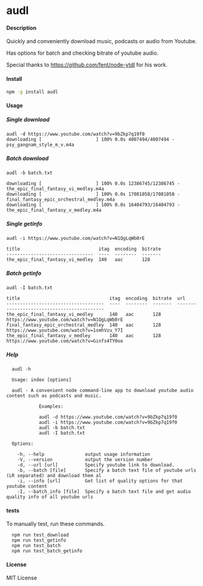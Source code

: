 audl
=========

#### Description

Quickly and conveniently download music, podcasts or audio from Youtube.

Has options for batch and checking bitrate of youtube audio.

Special thanks to https://github.com/fent/node-ytdl for his work.

#### Install

```bash
npm -g install audl
```

#### Usage

##### Single download
```
audl -d https://www.youtube.com/watch?v=9bZkp7q19f0
downloading [                    ] 100% 0.0s 4007494/4007494 - psy_gangnam_style_m_v.m4a
```
##### Batch download
```
audl -b batch.txt

downloading [                    ] 100% 0.0s 12386745/12386745 - the_epic_final_fantasy_vi_medley.m4a
downloading [                    ] 100% 0.0s 17081058/17081058 - final_fantasy_epic_orchestral_medley.m4a
downloading [                    ] 100% 0.0s 16404793/16404793 - the_epic_final_fantasy_v_medley.m4a
```
##### Single getinfo
```
audl -i https://www.youtube.com/watch?v=N1QgLqWb0rE

title                             itag  encoding  bitrate
--------------------------------  ----  --------  -------
the_epic_final_fantasy_vi_medley  140   aac       128
```
##### Batch getinfo
```
audl -I batch.txt

title                                 itag  encoding  bitrate  url
------------------------------------  ----  --------  -------  -------------------------------------------
the_epic_final_fantasy_vi_medley      140   aac       128      https://www.youtube.com/watch?v=N1QgLqWb0rE
final_fantasy_epic_orchestral_medley  140   aac       128      https://www.youtube.com/watch?v=1smhVzu_Y7I
the_epic_final_fantasy_v_medley       140   aac       128      https://www.youtube.com/watch?v=Ginfs4TY0oo
```
##### Help
```
  audl -h

  Usage: index [options]

  audl - A convenient node command-line app to download youtube audio content such as podcasts and music.

            Examples:

            audl -d https://www.youtube.com/watch?v=9bZkp7q19f0
            audl -i https://www.youtube.com/watch?v=9bZkp7q19f0
            audl -b batch.txt
            audl -I batch.txt

  Options:

    -h, --help               output usage information
    -V, --version            output the version number
    -d, --url [url]          Specify youtube link to download.
    -b, --batch [file]       Specify a batch text file of youtube urls (LR separated) and download them al
    -i, --info [url]         Get list of quality options for that youtube content
    -I, --batch_info [file]  Specify a batch text file and get audio quality info of all youtube urls
```

#### tests

To manually test, run these commands.

```
  npm run test_download
  npm run test_getinfo
  npm run test_batch
  npm run test_batch_getinfo
```

#### License

MIT License
 
